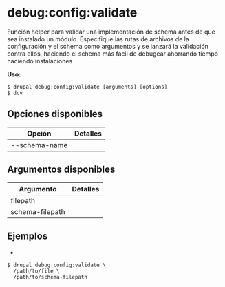 # debug:config:validate
Función helper para validar una implementación de schema antes de que sea instalado un módulo. Especifique las rutas de archivos de la configuración y el schema como argumentos y se lanzará la validación contra ellos, haciendo el schema más fácil de debugear ahorrando tiempo haciendo instalaciones

**Uso:**
```
$ drupal debug:config:validate [arguments] [options]
$ dcv  
```

## Opciones disponibles
Opción | Detalles
-------|-------------
--schema-name | 

## Argumentos disponibles
Argumento | Detalles
---------|-------------
filepath | 
schema-filepath | 

## Ejemplos
* 
```
$ drupal debug:config:validate \
  /path/to/file \
  /path/to/schema-filepath

```
